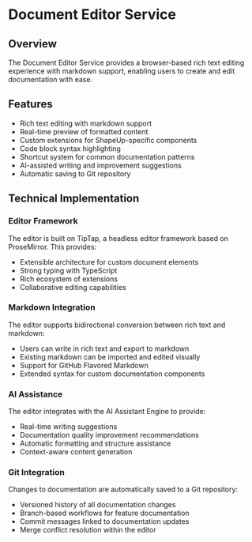 # Document Editor Service

## Overview

The Document Editor Service provides a browser-based rich text editing experience with markdown support, enabling users to create and edit documentation with ease.

## Features

- Rich text editing with markdown support
- Real-time preview of formatted content
- Custom extensions for ShapeUp-specific components
- Code block syntax highlighting
- Shortcut system for common documentation patterns
- AI-assisted writing and improvement suggestions
- Automatic saving to Git repository

## Technical Implementation

### Editor Framework

The editor is built on TipTap, a headless editor framework based on ProseMirror. This provides:

- Extensible architecture for custom document elements
- Strong typing with TypeScript
- Rich ecosystem of extensions
- Collaborative editing capabilities

### Markdown Integration

The editor supports bidirectional conversion between rich text and markdown:

- Users can write in rich text and export to markdown
- Existing markdown can be imported and edited visually
- Support for GitHub Flavored Markdown
- Extended syntax for custom documentation components

### AI Assistance

The editor integrates with the AI Assistant Engine to provide:

- Real-time writing suggestions
- Documentation quality improvement recommendations
- Automatic formatting and structure assistance
- Context-aware content generation

### Git Integration

Changes to documentation are automatically saved to a Git repository:

- Versioned history of all documentation changes
- Branch-based workflows for feature documentation
- Commit messages linked to documentation updates
- Merge conflict resolution within the editor
